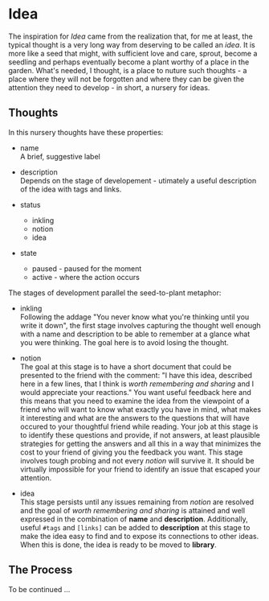 # Idea 

The inspiration for *Idea* came from the realization that, for me at least, the typical thought is a very long way from deserving to be called an *idea*. It is more like a seed that might, with sufficient love and care, sprout, become a seedling and perhaps eventually become a plant worthy of a place in the garden. What's needed, I thought, is a place to nuture such thoughts - a place where they will not be forgotten and where they can be given the attention they need to develop - in short, a nursery for ideas.


## Thoughts

In this nursery thoughts have these properties:

- name   
A brief, suggestive label

- description  
Depends on the stage of developement - utimately a useful description of the idea with tags and links.

- status 
    - inkling 
    - notion
    - idea 

- state
    - paused - paused for the moment 
    - active - where the action occurs 

The stages of development parallel the seed-to-plant metaphor: 

- inkling   
Following the addage "You never know what you're thinking until you write it down", the first stage involves capturing the thought well enough with a name and description to be able to remember at a glance what you were thinking. The goal here is to avoid losing the thought.

- notion  
The goal at this stage is to have a short document that could be presented to the friend with the comment: "I have this idea, described here in a few lines, that I think is *worth remembering and sharing* and I would appreciate your reactions." You want useful feedback here and this means that you need to examine the idea from the viewpoint of a friend who will want to know what exactly you have in mind, what makes it interesting and what are the answers to the questions that will have occured to your thoughtful friend while reading. Your job at this stage is to identify these questions and provide, if not answers, at least plausible strategies for getting the answers and all this in a way that minimizes the cost to your friend of giving you the feedback you want.  This stage involves tough probing and not every *notion* will survive it. It should be virtually impossible for your friend to identify an issue that escaped your attention.


- idea  
This stage persists until any issues remaining from *notion* are resolved and the goal of *worth remembering and sharing* is attained and well expressed in the combination of **name** and **description**. Additionally, useful `#tags` and `[links]` can be added to **description** at this stage to make the idea easy to find and to expose its connections to other ideas. When this is done, the idea is ready to be moved to **library**.


## The Process 

To be continued ...

